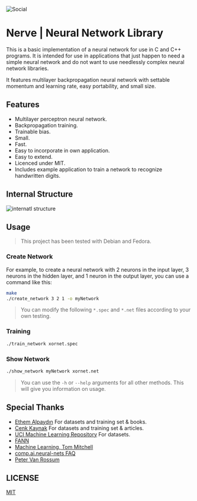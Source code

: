 ![Social](https://raw.githubusercontent.com/fkkarakurt/Nerve/main/social.png)


# Nerve | Neural Network Library

This is a basic implementation of a neural network for use in C and C++ programs. It is intended for use in applications that just happen to need a simple neural network and do not want to use needlessly complex neural network libraries.

It features multilayer backpropagation neural network with settable momentum and learning rate, easy portability, and small size.


## Features

- Multilayer perceptron neural network.
- Backpropagation training.
- Trainable bias.
- Small.
- Fast.
- Easy to incorporate in own application.
- Easy to extend.
- Licenced under MIT.
- Includes example application to train a network to recognize handwritten digits.
  
## Internal Structure

![internatl structure](https://raw.githubusercontent.com/fkkarakurt/Nerve/main/structure.png)

## Usage

> This project has been tested with Debian and Fedora.

### Create Network

For example, to create a neural network with 2 neurons in the input layer, 3 neurons in the hidden layer, and 1 neuron in the output layer, you can use a command like this:

```bash
make
./create_network 3 2 1 -o myNetwork
```

> You can modify the following `*.spec` and `*.net` files according to your own testing.

### Training

```bash
./train_network xornet.spec 
```

### Show Network

```bash
./show_network myNetwork xornet.net 
```

> You can use the `-h` or `--help` arguments for all other methods. This will give you information on usage.


## Special Thanks

- [Ethem Alpaydın](https://www.cmpe.boun.edu.tr/~ethem/) For datasets and training set & books.
- [Cenk Kaynak](https://www.linkedin.com/in/cenk-kaynak-phd-631aa4101/?originalSubdomain=uk) For datasets and training set & articles.
- [UCI Machine Learning Repository](http://archive.ics.uci.edu/ml/index.php) For datasets.
- [FANN](http://leenissen.dk/fann/wp/)
- [Machine Learning, Tom Mitchell](http://www.cs.cmu.edu/~tom/mlbook.html)
- [comp.ai.neural-nets FAQ](http://www.faqs.org/faqs/ai-faq/neural-nets/part1/)
- [Peter Van Rossum](https://dblp.org/pid/98/3298.html)


## LICENSE

[MIT](https://choosealicense.com/licenses/mit/)

  
